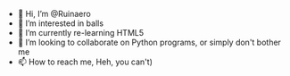 - 👋 Hi, I’m @Ruinaero
- 👀 I’m interested in balls
- 🌱 I’m currently re-learning HTML5
- 💞️ I’m looking to collaborate on Python programs, or simply don't bother me
- 📫 How to reach me, Heh, you can't)

<!---
Ruinaero/Ruinaero is a ✨ special ✨ repository because its `README.md` (this file) appears on your GitHub profile.
You can click the Preview link to take a look at your changes.
--->
